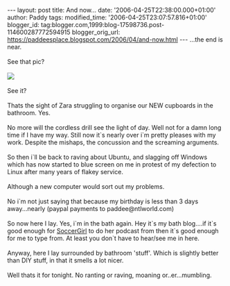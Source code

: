 \-\-- layout: post title: And now\... date:
\'2006-04-25T22:38:00.000+01:00\' author: Paddy tags: modified\_time:
\'2006-04-25T23:07:57.816+01:00\' blogger\_id:
tag:blogger.com,1999:blog-17598736.post-114600287772594915
blogger\_orig\_url:
https://paddeesplace.blogspot.com/2006/04/and-now.html \-\-- \...the end
is near.\
\
See that pic?\
\
[![](https://photos1.blogger.com/blogger/7081/1699/320/Image002.jpg)](https://photos1.blogger.com/blogger/7081/1699/1600/Image002.jpg)\
\
See it?\
\
Thats the sight of Zara struggling to organise our NEW cupboards in the
bathroom. Yes.\
\
No more will the cordless drill see the light of day. Well not for a
damn long time if I have my way. Still now it\`s nearly over i\`m pretty
pleases with my work. Despite the mishaps, the concussion and the
screaming arguments.\
\
So then i\`ll be back to raving about Ubuntu, and slagging off Windows
which has now started to blue screen on me in protest of my defection to
Linux after many years of flakey service.\
\
Although a new computer would sort out my problems.\
\
No i\`m not just saying that because my birthday is less than 3 days
away\...nearly (paypal payments to paddee\@ntlworld.com)\
\
So now here I lay. Yes, i\`m in the bath again. Hey it\`s my bath
blog\....if it\`s good enough for
[SoccerGirl](https://soccergirl.podshow.com/) to do her podcast from
then it\`s good enough for me to type from. At least you don\`t have to
hear/see me in here.\
\
Anyway, here I lay surrounded by bathroom \'stuff\'. Which is slightly
better than DIY stuff, in that it smells a lot nicer.\
\
Well thats it for tonight. No ranting or raving, moaning
or..er\...mumbling.
